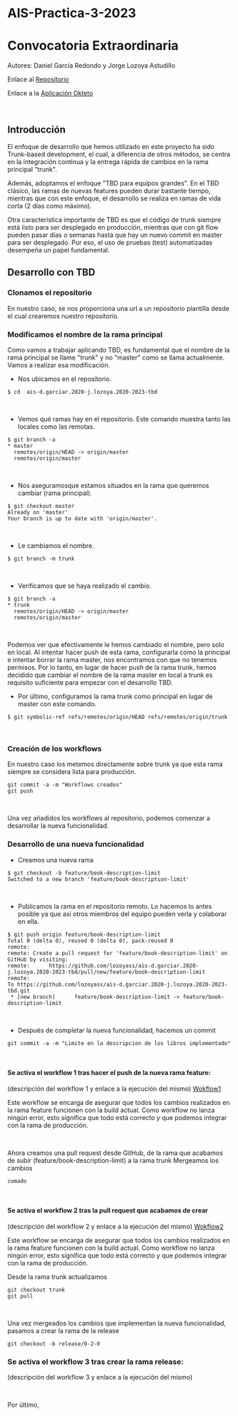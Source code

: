 # AIS-Practica-3-2023
# Convocatoria Extraordinaria
Autores: Daniel García Redondo y Jorge Lozoya Astudillo

Enlace al [Repositorio](https://github.com/lozoyass/ais-j.lozoya.2020-tbd.git)

Enlace a la [Aplicación Okteto](https://books-reviewer-tbd-lozoyass.cloud.okteto.net/)

<br>

## Introducción

El enfoque de desarrollo que hemos utilizado en este proyecto ha sido Trunk-based development, el cual, a diferencia de otros métodos, se centra en la integración continua y la entrega rápida de cambios en la rama principal "trunk". 

Además, adoptamos el enfoque "TBD para equipos grandes". En el TBD clásico, las ramas de nuevas features pueden durar bastante tiempo, mientras que con este enfoque, el desarrollo se realiza en ramas de vida corta (2 días como máximo).

Otra característica importante de TBD es que el código de trunk siempre está listo para ser desplegado en producción, mientras que con git flow pueden pasar días o semanas hasta que hay un nuevo commit en master para ser desplegado. Por eso, el uso de pruebas (test) automatizadas desempeña un papel fundamental. 

## Desarrollo con TBD

### Clonamos el repositorio 
En nuestro caso, se nos proporciona una url a un repositorio plantilla desde el cual crearemos nuestro repositorio. 

### Modificamos el nombre de la rama principal
Como vamos a trabajar aplicando TBD, es fundamental que el nombre de la rama principal se llame "trunk" y no "master" como se llama actualmente. Vamos a realizar esa modificación. 

- Nos ubicamos en el repositorio.
```
$ cd  ais-d.garciar.2020-j.lozoya.2020-2023-tbd
```
<br>

- Vemos qué ramas hay en el repositorio. Este comando muestra tanto las locales como las remotas.
```
$ git branch -a
* master
  remotes/origin/HEAD -> origin/master
  remotes/origin/master
```
<br>

- Nos aseguramosque estamos situados en la rama que queremos cambiar (rama principal). 
```
$ git checkout master
Already on 'master'
Your branch is up to date with 'origin/master'.
```
<br>

- Le cambiamos el nombre.
```
$ git branch -m trunk
```
<br>

- Verificamos que se haya realizado el cambio. 
```
$ git branch -a
* trunk
  remotes/origin/HEAD -> origin/master
  remotes/origin/master
```
<br>

Podemos ver que efectivamente le hemos cambiado el nombre, pero solo en local. Al intentar hacer push de esta rama, configurarla como la principal e intentar borrar la rama master, nos encontramos con que no tenemos permisos. Por lo tanto, en lugar de hacer push de la rama trunk, hemos decidido que cambiar el nombre de la rama master en local a trunk es requisito suficiente para empezar con el desarrollo TBD. 

- Por último, configuramos la rama trunk como principal en lugar de master con este comando.
```
$ git symbolic-ref refs/remotes/origin/HEAD refs/remotes/origin/trunk
```
<br>

### Creación de los workflows
En nuestro caso los metemos directamente sobre trunk ya que esta rama siempre se considera lista para producción.
```
git commit -a -m "Workflows creados"
git push 
```
<br>

Una vez añadidos los workflows al repositorio, podemos comenzar a desarrollar la nueva funcionalidad. 

### Desarrollo de una nueva funcionalidad
- Creamos una nueva rama
```
$ git checkout -b feature/book-description-limit
Switched to a new branch 'feature/book-description-limit'
```
<br>

- Publicamos la rama en el repositorio remoto. Lo hacemos lo antes posible ya que así otros miembros del equipo pueden verla y colaborar en ella. 
```
$ git push origin feature/book-description-limit
Total 0 (delta 0), reused 0 (delta 0), pack-reused 0
remote:
remote: Create a pull request for 'feature/book-description-limit' on GitHub by visiting:
remote:      https://github.com/lozoyass/ais-d.garciar.2020-j.lozoya.2020-2023-tbd/pull/new/feature/book-description-limit
remote:
To https://github.com/lozoyass/ais-d.garciar.2020-j.lozoya.2020-2023-tbd.git
 * [new branch]      feature/book-description-limit -> feature/book-description-limit
```
<br>

- Después de completar la nueva funcionalidad, hacemos un commit
```
git commit -a -m "Limite en la descripcion de los libros implementado"
```
<br>

#### Se activa el workflow 1 tras hacer el push de la nueva rama feature:
(descripción del workflow 1 y enlace a la ejecución del mismo)
[Wokflow1](enlace)
<br>

Este workflow se encarga de asegurar que todos los cambios realizados en la rama feature funcionen con la build actual. Como workflow no lanza ningún error, esto significa que todo está correcto y que podemos integrar con la rama de producción.

<br>

Ahora creamos una pull request desde GitHub, de la rama que acabamos de subir (feature/book-description-limit) a la rama trunk
Mergeamos los cambios
````
comado
````
<br>

#### Se activa el workflow 2 tras la pull request que acabamos de crear
(descripción del workflow 2 y enlace a la ejecución del mismo)
[Wokflow2](enlace)
<br>

Este workflow se encarga de asegurar que todos los cambios realizados en la rama feature funcionen con la build actual. Como workflow no lanza ningún error, esto significa que todo está correcto y que podemos integrar con la rama de producción.
<br>

Desde la rama trunk actualizamos 
```
git checkout trunk
git pull
```
<br>

Una vez mergeados los cambios que implementan la nueva funcionalidad, pasamos a crear la rama de la release
```
git checkout -b release/0-2-0
```
### Se activa el workflow 3 tras crear la rama release:
(descripción del workflow 3 y enlace a la ejecución del mismo)

<br>

Por último, 

